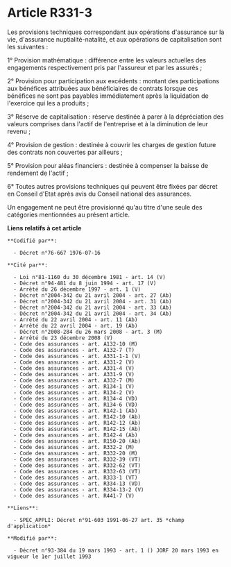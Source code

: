 # Article R331-3

Les provisions techniques correspondant aux opérations d'assurance sur la vie, d'assurance nuptialité-natalité, et aux
opérations de capitalisation sont les suivantes :

1° Provision mathématique : différence entre les valeurs actuelles des engagements respectivement pris par l'assureur et par
les assurés ;

2° Provision pour participation aux excédents : montant des participations aux bénéfices attribuées aux bénéficiaires de
contrats lorsque ces bénéfices ne sont pas payables immédiatement après la liquidation de l'exercice qui les a produits ;

3° Réserve de capitalisation : réserve destinée à parer à la dépréciation des valeurs comprises dans l'actif de l'entreprise
et à la diminution de leur revenu ;

4° Provision de gestion : destinée à couvrir les charges de gestion future des contrats non couvertes par ailleurs ;

5° Provision pour aléas financiers : destinée à compenser la baisse de rendement de l'actif ;

6° Toutes autres provisions techniques qui peuvent être fixées par décret en Conseil d'Etat après avis du Conseil national
des assurances.

Un engagement ne peut être provisionné qu'au titre d'une seule des catégories mentionnées au présent article.

**Liens relatifs à cet article**

	**Codifié par**:

	  - Décret n°76-667 1976-07-16

	**Cité par**:

	  - Loi n°81-1160 du 30 décembre 1981 - art. 14 (V)
	  - Décret n°94-481 du 8 juin 1994 - art. 17 (V)
	  - Arrêté du 26 décembre 1997 - art. 1 (V)
	  - Décret n°2004-342 du 21 avril 2004 - art. 27 (Ab)
	  - Décret n°2004-342 du 21 avril 2004 - art. 31 (Ab)
	  - Décret n°2004-342 du 21 avril 2004 - art. 33 (Ab)
	  - Décret n°2004-342 du 21 avril 2004 - art. 34 (Ab)
	  - Arrêté du 22 avril 2004 - art. 11 (Ab)
	  - Arrêté du 22 avril 2004 - art. 19 (Ab)
	  - Décret n°2008-284 du 26 mars 2008 - art. 3 (M)
	  - Arrêté du 23 décembre 2008 (V)
	  - Code des assurances - art. A132-10 (M)
	  - Code des assurances - art. A132-7 (T)
	  - Code des assurances - art. A331-1-1 (V)
	  - Code des assurances - art. A331-2 (V)
	  - Code des assurances - art. A331-4 (V)
	  - Code des assurances - art. A331-9 (V)
	  - Code des assurances - art. A332-7 (M)
	  - Code des assurances - art. R134-1 (V)
	  - Code des assurances - art. R134-2 (V)
	  - Code des assurances - art. R134-4 (VD)
	  - Code des assurances - art. R134-6 (VD)
	  - Code des assurances - art. R142-1 (Ab)
	  - Code des assurances - art. R142-10 (Ab)
	  - Code des assurances - art. R142-12 (Ab)
	  - Code des assurances - art. R142-15 (Ab)
	  - Code des assurances - art. R142-4 (Ab)
	  - Code des assurances - art. R150-20 (Ab)
	  - Code des assurances - art. R332-2 (M)
	  - Code des assurances - art. R332-20 (M)
	  - Code des assurances - art. R332-39 (VT)
	  - Code des assurances - art. R332-62 (VT)
	  - Code des assurances - art. R332-63 (VT)
	  - Code des assurances - art. R333-1 (VT)
	  - Code des assurances - art. R334-13 (VD)
	  - Code des assurances - art. R334-13-2 (V)
	  - Code des assurances - art. R441-7 (V)

	**Liens**:

	  - SPEC_APPLI: Décret n°91-603 1991-06-27 art. 35 *champ d'application*

	**Modifié par**:

	  - Décret n°93-384 du 19 mars 1993 - art. 1 () JORF 20 mars 1993 en vigueur le 1er juillet 1993
